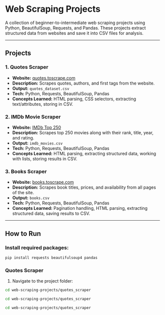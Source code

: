 # Web Scraping Projects

A collection of beginner-to-intermediate web scraping projects using Python, BeautifulSoup, Requests, and Pandas. These projects extract structured data from websites and save it into CSV files for analysis.

---

## Projects

### 1. Quotes Scraper
- **Website:** [quotes.toscrape.com](http://quotes.toscrape.com/)
- **Description:** Scrapes quotes, authors, and first tags from the website.  
- **Output:** `quotes_dataset.csv`  
- **Tech:** Python, Requests, BeautifulSoup, Pandas  
- **Concepts Learned:** HTML parsing, CSS selectors, extracting text/attributes, storing in CSV.

### 2. IMDb Movie Scraper
- **Website:** [IMDb Top 250](https://www.imdb.com/chart/top/)
- **Description:** Scrapes top 250 movies along with their rank, title, year, and rating.  
- **Output:** `imdb_movies.csv`  
- **Tech:** Python, Requests, BeautifulSoup, Pandas  
- **Concepts Learned:** HTML parsing, extracting structured data, working with lists, storing results in CSV.

### 3. Books Scraper
- **Website:** [books.toscrape.com](https://books.toscrape.com/)
- **Description:** Scrapes book titles, prices, and availability from all pages of the site.  
- **Output:** `books.csv`  
- **Tech:** Python, Requests, BeautifulSoup, Pandas  
- **Concepts Learned:** Pagination handling, HTML parsing, extracting structured data, saving results to CSV.

---

## How to Run

### Install required packages:
```bash
pip install requests beautifulsoup4 pandas
```

### Quotes Scraper
1. Navigate to the project folder:
```bash
cd web-scraping-projects/quotes_scraper
```
```bash
cd web-scraping-projects/quotes_scraper
```
```bash
cd web-scraping-projects/quotes_scraper
```
